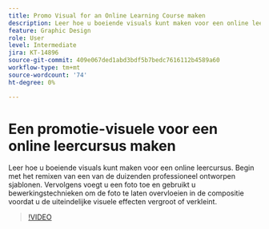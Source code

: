 ```yaml
---
title: Promo Visual for an Online Learning Course maken
description: Leer hoe u boeiende visuals kunt maken voor een online leercursus
feature: Graphic Design
role: User
level: Intermediate
jira: KT-14896
source-git-commit: 409e067ded1abd3bdf5b7bedc7616112b4589a60
workflow-type: tm+mt
source-wordcount: '74'
ht-degree: 0%

---
```


# Een promotie-visuele voor een online leercursus maken

Leer hoe u boeiende visuals kunt maken voor een online leercursus. Begin met het remixen van een van de duizenden professioneel ontworpen sjablonen. Vervolgens voegt u een foto toe en gebruikt u bewerkingstechnieken om de foto te laten overvloeien in de compositie voordat u de uiteindelijke visuele effecten vergroot of verkleint.

>[!VIDEO](https://video.tv.adobe.com/v/3427122?quality=12&learn=on&hidetitle=true)
